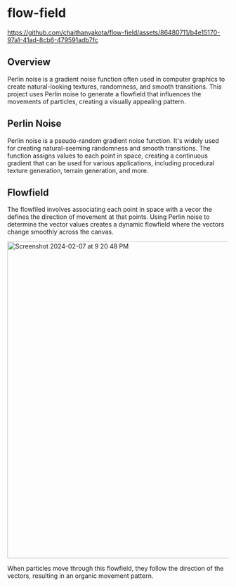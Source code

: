 # flow-field


https://github.com/chaithanyakota/flow-field/assets/86480711/b4e15170-97a1-41ad-8cb6-479591adb7fc

## Overview 
Perlin noise is a gradient noise function often used in computer graphics to create natural-looking textures, randomness, and smooth transitions. This project uses Perlin noise to generate a flowfield that influences the movements of particles, creating a visually appealing pattern. 

## Perlin Noise
Perlin noise is a pseudo-random gradient noise function. It's widely used for creating natural-seeming randomness and smooth transitions. The function assigns values to each point in space, creating a continuous gradient that can be used for various applications, including procedural texture generation, terrain generation, and more.

## Flowfield
The flowfiled involves associating each point in space with a vecor the defines the direction of movement at that points. Using Perlin noise to determine the vector values creates a dynamic flowfield where the vectors change smoothly across the canvas. 

<img width="720" alt="Screenshot 2024-02-07 at 9 20 48 PM" src="https://github.com/chaithanyakota/flow-field/assets/86480711/5a58e93c-1ed7-437b-bafb-7e717545c16f">



When particles move through this flowfield, they follow the direction of the vectors, resulting in an organic movement pattern. 
